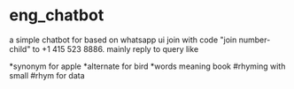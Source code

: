 # eng_chatbot
a simple chatbot for based on whatsapp ui
join with code "join number-child" to +1 415 523 8886.
mainly reply to query like

  *synonym for apple
  *alternate for bird
  *words meaning book
  #rhyming with small
  #rhym for data
